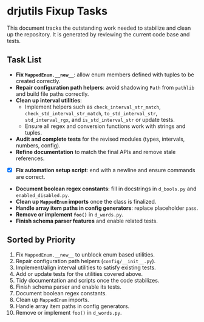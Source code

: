 # drjutils Fixup Tasks

This document tracks the outstanding work needed to stabilize and clean up the repository.
It is generated by reviewing the current code base and tests.

## Task List

- **Fix `MappedEnum.__new__`**: allow enum members defined with tuples to be created correctly.
- **Repair configuration path helpers**: avoid shadowing `Path` from `pathlib` and build file paths correctly.
- **Clean up interval utilities**:
  - Implement helpers such as `check_interval_str_match`, `check_std_interval_str_match`, `to_std_interval_str`, `std_interval_rgx`, and `is_std_interval_str` or update tests.
  - Ensure all regex and conversion functions work with strings and tuples.
- **Audit and complete tests** for the revised modules (types, intervals, numbers, config).
- **Refine documentation** to match the final APIs and remove stale references.
- [x] **Fix automation setup script**: end with a newline and ensure commands are correct.
- **Document boolean regex constants**: fill in docstrings in `d_bools.py` and `enabled_disabled.py`.
- **Clean up `MappedEnum` imports** once the class is finalized.
- **Handle array item paths in config generators**: replace placeholder `pass`.
- **Remove or implement `foo()`** in `d_words.py`.
- **Finish schema parser features** and enable related tests.

## Sorted by Priority

1. Fix `MappedEnum.__new__` to unblock enum based utilities.
2. Repair configuration path helpers (`config/__init__.py`).
3. Implement/align interval utilities to satisfy existing tests.
4. Add or update tests for the utilities covered above.
5. Tidy documentation and scripts once the code stabilizes.
6. Finish schema parser and enable its tests.
7. Document boolean regex constants.
8. Clean up `MappedEnum` imports.
9. Handle array item paths in config generators.
10. Remove or implement `foo()` in `d_words.py`.
